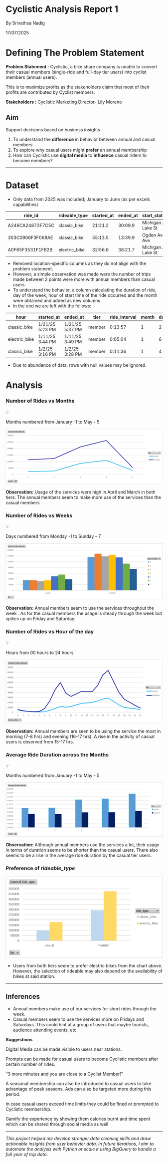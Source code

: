 # Cyclistic Analysis Report 1

By Srivathsa Nadig

17/07/2025

# Defining The Problem Statement

**Problem Statement** : Cyclistic, a bike share company is unable to convert their casual members (single-ride and full-day tier users) into cyclist members (annual users).

This is to maximize profits as the stakeholders claim that most of their profits are contributed by Cyclist members.

**Stakeholders :** Cyclistic Marketing Director- Lily Moreno

## Aim

Support decisions based on business insights

1. To understand the **difference** in behavior between annual and casual members
2. To explore why casual users might **prefer** an annual membership
3. How can Cyclistic use **digital media** to **influence** casual riders to become members?

---

# Dataset

- Only data from 2025 was included; January to June (as per excels capabilities)

| ride_id          | rideable_type | started_at | ended_at | start_station_name     | start_station_id | end_station_name    | end_station_id | start_lat | start_lng | end_lat  | end_lng  | member_casual |
| ---------------- | ------------- | ---------- | -------- | ---------------------- | ---------------- | ------------------- | -------------- | --------- | --------- | -------- | -------- | ------------- |
| A246CA24873F7C5C | classic_bike  | 21:21.2    | 30:09.9  | Michigan Ave & Lake St | TA1305000011     | Clark St & Elm St   | TA1307000039   | 41.88602  | -87.6244  | 41.90297 | -87.6313 | member        |
| 303C0906F3F068AE | classic_bike  | 55:13.5    | 13:39.9  | Ogden Ave & Race Ave   | 13194            | Clark St & Elm St   | TA1307000039   | 41.8918   | -87.6588  | 41.90297 | -87.6313 | member        |
| A0F65F3531F1FB2B | electric_bike | 32:56.6    | 38:21.7  | Michigan Ave & Lake St | TA1305000011     | Wabash Ave & 9th St | TA1309000010   | 41.88602  | -87.6244  | 41.87077 | -87.6257 | casual        |

- Removed location-specific columns as they do not align with the problem statement.
- However, a simple observation was made were the number of trips made between 2 points were more with annual members than casual users.
- To understand the behavior, a column calculating the duration of ride, day of the week, hour of start time of the ride occurred and the month were obtained and added as new columns.
- In the end we are left with the follows:

| hour          | started_at      | ended_at        | tier   | ride_interval | month | day_of_week | hours_time |
| ------------- | --------------- | --------------- | ------ | ------------- | ----- | ----------- | ---------- |
| classic_bike  | 1/21/25 5:23 PM | 1/21/25 5:37 PM | member | 0:13:57       | 1     | 2           | 17         |
| electric_bike | 1/11/25 3:44 PM | 1/11/25 3:49 PM | member | 0:05:04       | 1     | 6           | 15         |
| classic_bike  | 1/2/25 3:16 PM  | 1/2/25 3:28 PM  | member | 0:11:36       | 1     | 4           | 15         |

- Due to abundance of data, rows with null values may be ignored.

# Analysis

### Number of Rides vs Months

<aside>
💡

Months numbered from January -1 to May - 5

</aside>

![image.png](image.png)

**Observation:** Usage of the services were high in April and March in both tiers. The annual members seem to make more use of the services than the casual members

### Number of Rides vs Weeks

<aside>
💡

Days numbered from Monday -1 to Sunday - 7

</aside>

![image.png](image%201.png)

**Observation:** Annual members seem to use the services throughout the week . As for the casual members the usage is steady through the week but spikes up on Friday and Saturday.

### Number of Rides vs Hour of the day

<aside>
💡

Hours from 00 hours to 24 hours

</aside>

![image.png](image%202.png)

**Observation:** Annual members are seen to be using the service the most in morning (7-8 hrs) and evening (16-17 hrs). A rise in the activity of casual users is observed from 15-17 hrs.

### Average Ride Duration across the Months

<aside>
💡

Months numbered from January -1 to May - 5

</aside>

![image.png](image%203.png)

**Observation:** Although annual members use the services a lot, their usage in terms of duration seems to be shorter than the casual users. There also seems to be a rise in the average ride duration by the casual tier users.

### Preference of _rideable_type_

![image.png](image%204.png)

- Users from both tiers seem to prefer electric bikes from the chart above. However, the selection of rideable may also depend on the availability of bikes at said station.

---

## Inferences

- Annual members make use of our services for short rides through the week.
- Casual members seem to use the services more on Fridays and Saturdays. This could hint at a group of users that maybe tourists, audience attending events, etc.

**Suggestions**

Digital Media can be made visible to users near stations.

Prompts can be made for casual users to become Cyclistic members after certain number of rides.

“3 more minutes and you are close to a Cyclist Member!”

A seasonal membership can also be introduced to casual users to take advantage of peak seasons. Ads can also be targeted more during this period.

In case casual users exceed time limits they could be fined or prompted to Cyclistic membership.

Gamify the experience by showing them calories burnt and time spent which can be shared through social media as well

---

_This project helped me develop stronger data cleaning skills and draw actionable insights from user behavior data. In future iterations, I aim to automate the analysis with Python or scale it using BigQuery to handle a full year of trip data._
